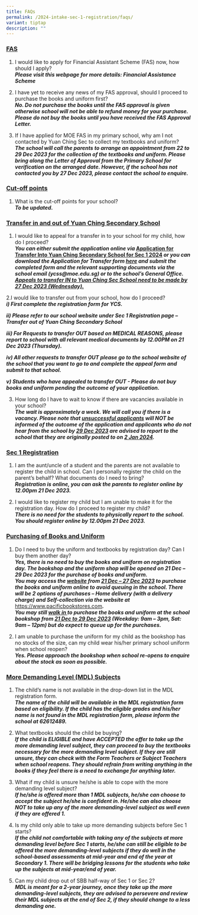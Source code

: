 ```yaml
---
title: FAQs
permalink: /2024-intake-sec-1-registration/faqs/
variant: tiptap
description: ""
---
```

<h3><u>FAS</u><br></h3><ol><li><p>I would like to apply for Financial Assistant Scheme (FAS) now, how should I apply?<br><strong><em>Please visit this webpage for more details: Financial Assistance Scheme</em></strong></p></li><li><p>I have yet to receive any news of my FAS approval, should I proceed to purchase the books and uniform first?<br><strong><em>No. Do not purchase the books until the FAS approval is given otherwise school will not be able to refund money for your purchase. Please do not buy the books until you have received the FAS Approval Letter.</em></strong></p></li><li><p>If I have applied for MOE FAS in my primary school, why am I not contacted by Yuan Ching Sec to collect my textbooks and uniform?<br><strong><em>The school will call the parents to arrange an appointment from 22 to 29 Dec 2023 for the collection of the textbooks and uniform. Please bring along the Letter of Approval from the Primary School for verification on the arranged date. However, if the school has not contacted you by 27 Dec 2023, please contact the school to enquire.</em></strong></p></li></ol><h3><u>Cut-off points</u><br></h3><ol data-tight="true" class="tight"><li><p>What is the cut-off points for your school?<br><strong><em>To be updated.</em></strong></p></li></ol><h3><u>Transfer in and out of Yuan Ching Secondary School</u></h3><ol data-tight="true" class="tight"><li><p>I would like to appeal for a transfer in to your school for my child, how do I proceed?<br><strong><em>You can either submit the application online via </em><a href="https://form.gov.sg/636c7eb3a8e034001265e136" rel="noopener noreferrer nofollow" target="_blank">Application for Transfer Into Yuan Ching Secondary School for Sec 1 2024</a><em> or you can download the Application for Transfer form <a href="/files/Transfer_into_YCSS_for_Sec_1_2024_cleared.pdf" rel="noopener noreferrer nofollow" target="_blank">here</a> and submit the completed form and the relevant supporting documents via the school email (ycss@moe.edu.sg) or to the school’s General Office. <u>Appeals to transfer IN to Yuan Ching Sec School need to be made by 27 Dec 2023 (Wednesday).</u></em></strong></p></li></ol><p>2.I would like to transfer out from your school, how do I proceed?<br><strong><em>i) First complete the registration form for YCS.</em></strong></p><p><strong><em>ii) Please refer to our school website under Sec 1 Registration page – Transfer out of Yuan Ching Secondary School</em></strong></p><p><strong><em>iii) For Requests to transfer OUT based on MEDICAL REASONS, please report to school with all relevant medical documents by 12.00PM on 21 Dec 2023 (Thursday).</em></strong></p><p><strong><em>iv) All other requests to transfer OUT please go to the school website of the school that you want to go to and complete the appeal form and submit to that school.</em></strong></p><p><strong><em>v) Students who have appealed to transfer OUT - Please do not buy books and uniform pending the outcome of your application.</em></strong></p><ol start="3" data-tight="true" class="tight"><li><p>How long do I have to wait to know if there are vacancies available in your school?<br><strong><em>The wait is approximately a week. We will call you if there is a vacancy. Please note that <u>unsuccessful applicants</u> will NOT be informed of the outcome of the application and applicants who do not hear from the school by <u>29 Dec 2023</u> are advised to report to the school that they are originally posted to on <u>2 Jan 2024</u>.</em></strong></p></li></ol><h3><u>Sec 1 Registration</u><br></h3><ol><li><p>I am the aunt/uncle of a student and the parents are not available to register the child in school. Can I personally register the child on the parent’s behalf? What documents do I need to bring?<br><strong><em>Registration is online, you can ask the parents to register online by 12.00pm 21 Dec 2023.</em></strong></p></li><li><p>I would like to register my child but I am unable to make it for the registration day. How do I proceed to register my child?<br><strong><em>There is no need for the students to physically report to the school. You should register online by 12.00pm 21 Dec 2023.</em></strong></p></li></ol><h3><u>Purchasing of Books and Uniform</u><br></h3><ol><li><p>Do I need to buy the uniform and textbooks by registration day? Can I buy them another day?<br><strong><em>Yes, there is no need to buy the books and uniform on registration day. The bookshop and the uniform shop will be opened on 21 Dec – 29 Dec 2023 for the purchase of books and uniform. <br>You may access the <u>website</u> from <u>21 Dec – 27 Dec 2023</u> to purchase the books and uniform online to avoid queuing in the school. There will be 2 options of purchases – Home delivery (with a delivery charge) and Self-collection via the website at </em></strong><a href="https://www.pacificbookstores.com" rel="noopener noreferrer nofollow" target="_blank">https://www.pacificbookstores.com</a><strong><em>.<br>You may still <u>walk in </u>to purchase the books and uniform at the school bookshop from <u>21 Dec to 29 Dec 2023</u> (Weekday: 9am – 3pm, Sat: 9am – 12pm) but do expect to queue up for the purchases.</em></strong></p></li><li><p>I am unable to purchase the uniform for my child as the bookshop has no stocks of the size, can my child wear his/her primary school uniform when school reopen? <br><strong><em>Yes. Please approach the bookshop when school re-opens to enquire about the stock as soon as possible.</em></strong></p></li></ol><h3><u>More Demanding Level (MDL) Subjects</u><br></h3><ol><li><p>The child’s name is not available in the drop-down list in the MDL registration form. <br><strong><em>The name of the child will be available in the MDL registration form based on eligibility. If the child has the eligible grades and his/her name is not found in the MDL registration form, please inform the school at 62612489.</em></strong></p></li><li><p>What textbooks should the child be buying? <br><strong><em>If the child is ELIGIBLE and have ACCEPTED the offer to take up the more demanding level subject, they can proceed to buy the textbooks necessary for the more demanding level subject. If they are still unsure, they can check with the Form Teachers or Subject Teachers when school reopens. They should refrain from writing anything in the books if they feel there is a need to exchange for anything later.</em></strong></p></li><li><p>What if my child is unsure he/she is able to cope with the more demanding level subject?<br><strong><em>If he/she is offered more than 1 MDL subjects, he/she can choose to accept the subject he/she is confident in. He/she can also choose NOT to take up any of the more demanding-level subject as well even if they are offered 1.</em></strong></p></li><li><p>Is my child only able to take up more demanding subjects before Sec 1 starts? <br><strong><em>If the child not comfortable with taking any of the subjects at more demanding level before Sec 1 starts, he/she can still be eligible to be offered the more demanding-level subjects if they do well in the school-based assessments at mid-year and end of the year at Secondary 1. There will be bridging lessons for the students who take up the subjects at mid-year/end of year.</em></strong></p></li><li><p>Can my child drop out of SBB half-way of Sec 1 or Sec 2? <br><strong><em>MDL is meant for a 2-year journey, once they take up the more demanding-level subjects, they are advised to persevere and review their MDL subjects at the end of Sec 2, if they should change to a less demanding one.</em></strong></p></li></ol><p></p>